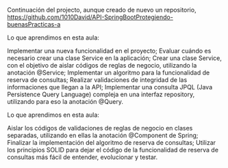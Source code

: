 Continuación del projecto, aunque creado de nuevo un repositorio, https://github.com/1010David/API-SpringBootProtegiendo-buenasPracticas-a

Lo que aprendimos en esta aula:

Implementar una nueva funcionalidad en el proyecto;
Evaluar cuándo es necesario crear una clase Service en la aplicación;
Crear una clase Service, con el objetivo de aislar códigos de reglas de negocio, utilizando la anotación @Service;
Implementar un algoritmo para la funcionalidad de reserva de consultas;
Realizar validaciones de integridad de las informaciones que llegan a la API;
Implementar una consulta JPQL (Java Persistence Query Language) compleja en una interfaz repository, utilizando para eso la anotación @Query.

Lo que aprendimos en esta aula:

Aislar los códigos de validaciones de reglas de negocio en clases separadas, utilizando en ellas la anotación @Component de Spring;
Finalizar la implementación del algoritmo de reserva de consultas;
Utilizar los principios SOLID para dejar el código de la funcionalidad de reserva de consultas más fácil de entender, evolucionar y testar.
